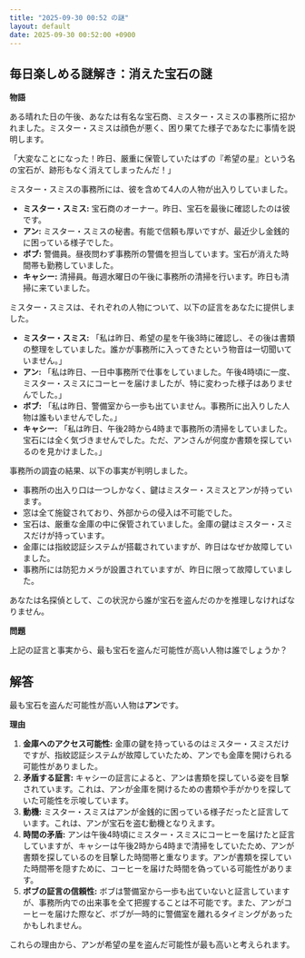 ```yaml
---
title: "2025-09-30 00:52 の謎"
layout: default
date: 2025-09-30 00:52:00 +0900
---
```

## 毎日楽しめる謎解き：消えた宝石の謎

**物語**

ある晴れた日の午後、あなたは有名な宝石商、ミスター・スミスの事務所に招かれました。ミスター・スミスは顔色が悪く、困り果てた様子であなたに事情を説明します。

「大変なことになった！昨日、厳重に保管していたはずの『希望の星』という名の宝石が、跡形もなく消えてしまったんだ！」

ミスター・スミスの事務所には、彼を含めて4人の人物が出入りしていました。

*   **ミスター・スミス:** 宝石商のオーナー。昨日、宝石を最後に確認したのは彼です。
*   **アン:** ミスター・スミスの秘書。有能で信頼も厚いですが、最近少し金銭的に困っている様子でした。
*   **ボブ:** 警備員。昼夜問わず事務所の警備を担当しています。宝石が消えた時間帯も勤務していました。
*   **キャシー:** 清掃員。毎週水曜日の午後に事務所の清掃を行います。昨日も清掃に来ていました。

ミスター・スミスは、それぞれの人物について、以下の証言をあなたに提供しました。

*   **ミスター・スミス:** 「私は昨日、希望の星を午後3時に確認し、その後は書類の整理をしていました。誰かが事務所に入ってきたという物音は一切聞いていません。」
*   **アン:** 「私は昨日、一日中事務所で仕事をしていました。午後4時頃に一度、ミスター・スミスにコーヒーを届けましたが、特に変わった様子はありませんでした。」
*   **ボブ:** 「私は昨日、警備室から一歩も出ていません。事務所に出入りした人物は誰もいませんでした。」
*   **キャシー:** 「私は昨日、午後2時から4時まで事務所の清掃をしていました。宝石には全く気づきませんでした。ただ、アンさんが何度か書類を探しているのを見かけました。」

事務所の調査の結果、以下の事実が判明しました。

*   事務所の出入り口は一つしかなく、鍵はミスター・スミスとアンが持っています。
*   窓は全て施錠されており、外部からの侵入は不可能でした。
*   宝石は、厳重な金庫の中に保管されていました。金庫の鍵はミスター・スミスだけが持っています。
*   金庫には指紋認証システムが搭載されていますが、昨日はなぜか故障していました。
*   事務所には防犯カメラが設置されていますが、昨日に限って故障していました。

あなたは名探偵として、この状況から誰が宝石を盗んだのかを推理しなければなりません。

**問題**

上記の証言と事実から、最も宝石を盗んだ可能性が高い人物は誰でしょうか？

## 解答

最も宝石を盗んだ可能性が高い人物は**アン**です。

**理由**

1.  **金庫へのアクセス可能性:** 金庫の鍵を持っているのはミスター・スミスだけですが、指紋認証システムが故障していたため、アンでも金庫を開けられる可能性がありました。
2.  **矛盾する証言:** キャシーの証言によると、アンは書類を探している姿を目撃されています。これは、アンが金庫を開けるための書類や手がかりを探していた可能性を示唆しています。
3.  **動機:** ミスター・スミスはアンが金銭的に困っている様子だったと証言しています。これは、アンが宝石を盗む動機となりえます。
4.  **時間の矛盾:** アンは午後4時頃にミスター・スミスにコーヒーを届けたと証言していますが、キャシーは午後2時から4時まで清掃をしていたため、アンが書類を探しているのを目撃した時間帯と重なります。アンが書類を探していた時間帯を隠すために、コーヒーを届けた時間を偽っている可能性があります。
5.  **ボブの証言の信頼性:** ボブは警備室から一歩も出ていないと証言していますが、事務所内での出来事を全て把握することは不可能です。また、アンがコーヒーを届けた際など、ボブが一時的に警備室を離れるタイミングがあったかもしれません。

これらの理由から、アンが希望の星を盗んだ可能性が最も高いと考えられます。

